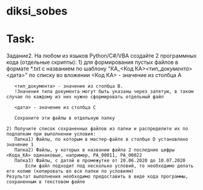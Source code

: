 # diksi_sobes
# Task:
Задание2.
	На любом из языков Python/C#/VBA создайте 2 программных кода (отдельные скрипты):
	1)  для формирования пустых файлов в формате *.txt с названием по шаблону "КА_<Код КА>_<тип_документа>_<дата>" по списку во вложении
	   <Код КА> - значение из столбца А

	   <тип_документа> - значение из столбца B. 
	   !Значения типа документа могут быть указаны через запятую, в таком случае по каждому из них нужно сформировать отдельный файл

	   <дата> - значение из столбца C

	   Сохраните эти файлы в отдельную папку

	2) Получите список сохраненных файлов из папки и распределите их по подпапкам при выполнении условия:
	   Папка1) Файлы, по которым в мастер-файле в столбце D установлено значение 1
	   Папка2) Файлы, у которых в названии файла 2 последние цифры <Кода_КА> одинаковые, например, PA_00011, PA_00022
	   Папка3) Файлы, с датой в промежутке от 20.06.2020 до 10.07.2020
		   Если файл подходит под несколько условий, то необходимо делать его копию (копировать во все папки по условиям)
	Результат выполнения необходимо предоставить в виде кода программы, сохраненным в текстовом файле


